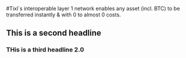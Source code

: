 #Tixl´s interoperable layer 1 network enables any asset (incl. BTC) to be transferred instantly & with 0 to almost 0 costs.

## This is a second headline

### THis is a third headline 2.0

